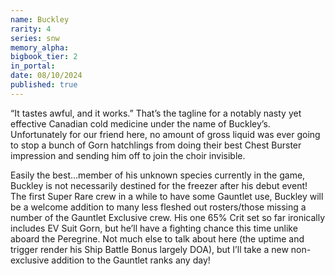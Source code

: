 ```yaml
---
name: Buckley
rarity: 4
series: snw
memory_alpha:
bigbook_tier: 2
in_portal:
date: 08/10/2024
published: true
---
```


“It tastes awful, and it works.” That’s the tagline for a notably nasty yet effective Canadian cold medicine under the name of Buckley’s. Unfortunately for our friend here, no amount of gross liquid was ever going to stop a bunch of Gorn hatchlings from doing their best Chest Burster impression and sending him off to join the choir invisible.

Easily the best…member of his unknown species currently in the game, Buckley is not necessarily destined for the freezer after his debut event! The first Super Rare crew in a while to have some Gauntlet use, Buckley will be a welcome addition to many less fleshed out rosters/those missing a number of the Gauntlet Exclusive crew. His one 65% Crit set so far ironically includes EV Suit Gorn, but he’ll have a fighting chance this time unlike aboard the Peregrine. Not much else to talk about here (the uptime and trigger render his Ship Battle Bonus largely DOA), but I’ll take a new non-exclusive addition to the Gauntlet ranks any day!
